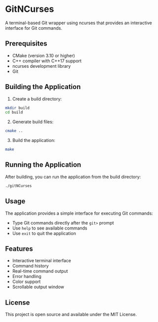 # GitNCurses

A terminal-based Git wrapper using ncurses that provides an interactive interface for Git commands.

## Prerequisites

- CMake (version 3.10 or higher)
- C++ compiler with C++17 support
- ncurses development library
- Git

## Building the Application

1. Create a build directory:
```bash
mkdir build
cd build
```

2. Generate build files:
```bash
cmake ..
```

3. Build the application:
```bash
make
```

## Running the Application

After building, you can run the application from the build directory:
```bash
./gitNCurses
```

## Usage

The application provides a simple interface for executing Git commands:

- Type Git commands directly after the `git>` prompt
- Use `help` to see available commands
- Use `exit` to quit the application

## Features

- Interactive terminal interface
- Command history
- Real-time command output
- Error handling
- Color support
- Scrollable output window

## License

This project is open source and available under the MIT License. 